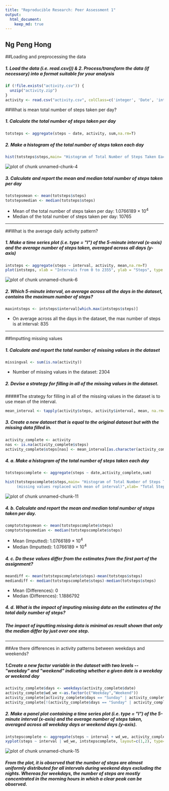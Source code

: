 ```yaml
---
title: "Reproducible Research: Peer Assessment 1"
output: 
  html_document:
    keep_md: true
---
```


## Ng Peng Hong


##Loading and preprocessing the data
##### 1. Load the data (i.e. read.csv()) & 2. Process/transform the data (if necessary) into a format suitable for your analysis

```r
if (!file.exists("activity.csv")) {
  unzip("activity.zip")
}
activity <- read.csv("activity.csv", colClass=c('integer', 'Date', 'integer'))
```

##What is mean total number of steps taken per day?
##### 1. Calculate the total number of steps taken per day

```r
totsteps <- aggregate(steps ~ date, activity, sum,na.rm=T)
```

##### 2. Make a histogram of the total number of steps taken each day

```r
hist(totsteps$steps,main= "Histogram of Total Number of Steps Taken Each Day",xlab= "Total Steps Each Day",col="Grey")
```

![plot of chunk unnamed-chunk-4](figure/unnamed-chunk-4-1.png) 

##### 3. Calculate and report the mean and median total number of steps taken per day

```r
totstepsmean <- mean(totsteps$steps)
totstepsmedian <- median(totsteps$steps)
```
* Mean of the total number of steps taken per day: 1.0766189 &times; 10<sup>4</sup>
* Median of the total number of steps taken per day:  10765

----
  
##What is the average daily activity pattern?
##### 1. Make a time series plot (i.e. type = "l") of the 5-minute interval (x-axis) and the average number of steps taken, averaged across all days (y-axis)

```r
intsteps <- aggregate(steps ~ interval, activity, mean,na.rm=T)
plot(intsteps, xlab = "Intervals from 0 to 2355", ylab = "Steps", type = "l", main = "Mean Number of Steps by Interval",col="Blue")
```

![plot of chunk unnamed-chunk-6](figure/unnamed-chunk-6-1.png) 

##### 2. Which 5-minute interval, on average across all the days in the dataset, contains the maximum number of steps?

```r
maxintsteps <- intsteps$interval[which.max(intsteps$steps)]
```
* On average across all the days in the dataset, the max number of steps is at interval: 835

----
  
##Imputting missing values
##### 1. Calculate and report the total number of missing values in the dataset 

```r
missingval <- sum(is.na(activity))
```

* Number of missing values in the dataset: 2304

##### 2. Devise a strategy for filling in all of the missing values in the dataset.
#####The strategy for filling in all of the missing values in the dataset is to use mean of the interval.

```r
mean_interval <- tapply(activity$steps, activity$interval, mean, na.rm=T, simplify=T)
```


##### 3. Create a new dataset that is equal to the original dataset but with the missing data filled in.

```r
activity_complete <- activity
nas <- is.na(activity_complete$steps)
activity_complete$steps[nas] <- mean_interval[as.character(activity_complete$interval[nas])]
```

##### 4. a. Make a histogram of the total number of steps taken each day 

```r
totstepscomplete <- aggregate(steps ~ date,activity_complete,sum)

hist(totstepscomplete$steps,main= "Histogram of Total Number of Steps Taken Each Day 
     (missing values replaced with mean of interval)",xlab= "Total Steps Each Day",col="Yellow")
```

![plot of chunk unnamed-chunk-11](figure/unnamed-chunk-11-1.png) 

##### 4. b. Calculate and report the mean and median total number of steps taken per day.

```r
comptotstepsmean <- mean(totstepscomplete$steps)
comptotstepsmedian <- median(totstepscomplete$steps)
```

* Mean (Imputted): 1.0766189 &times; 10<sup>4</sup>
* Median (Imputted):  1.0766189 &times; 10<sup>4</sup>

##### 4. c. Do these values differ from the estimates from the first part of the assignment?

```r
meandiff <- mean(totstepscomplete$steps)-mean(totsteps$steps)
mediandiff <- median(totstepscomplete$steps)-median(totsteps$steps)
```

* Mean (Differences): 0
* Median (Differences):  1.1886792

##### 4. d. What is the impact of imputing missing data on the estimates of the total daily number of steps?
##### The impact of inputting missing data is minimal as result shown that only the median differ by just over one step.

----
  
##Are there differences in activity patterns between weekdays and weekends?
##### 1.Create a new factor variable in the dataset with two levels -- "weekday" and "weekend" indicating whether a given date is a weekday or weekend day

```r
activity_complete$days <- weekdays(activity_complete$date)
activity_complete$wd_we <-as.factor(c("Weekday","Weekend"))
activity_complete[activity_complete$days == "Sunday" | activity_complete$days == "Saturday" ,5]<- factor("Weekend")
activity_complete[!(activity_complete$days == "Sunday" | activity_complete$days == "Saturday"),5 ]<- factor("Weekday")
```

##### 2. Make a panel plot containing a time series plot (i.e. type = "l") of the 5-minute interval (x-axis) and the average number of steps taken, averaged across all weekday days or weekend days (y-axis).

```r
intstepscomplete <- aggregate(steps ~ interval + wd_we, activity_complete, mean)
xyplot(steps ~ interval | wd_we, intstepscomplete, layout=c(1,2), type='l')
```

![plot of chunk unnamed-chunk-15](figure/unnamed-chunk-15-1.png) 
##### From the plot, it is observed that the number of steps are almost uniformly distributed for all intervals during weekend days excluding the nights. Whereas for weekdays, the number of steps are mostly concentrated in the morning hours in which a clear peak can be observed.
